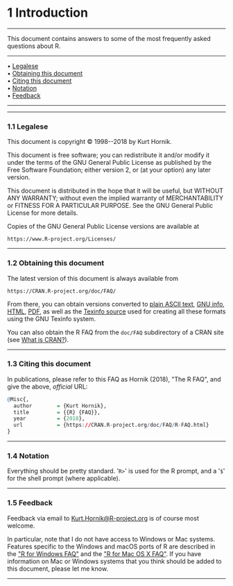 # 1 Introduction

---

This document contains answers to some of the most frequently asked
questions about R.

---

• [Legalese](#Legalese)     
 • [Obtaining this document](#Obtaining-this-document)     
 • [Citing this document](#Citing-this-document)     
 • [Notation](#Notation)     
 • [Feedback](#Feedback)

---

---

### 1.1 Legalese

This document is copyright © 1998--2018 by Kurt Hornik.

This document is free software; you can redistribute it and/or modify it
under the terms of the GNU General Public License as published by the
Free Software Foundation; either version 2, or (at your option) any
later version.

This document is distributed in the hope that it will be useful, but
WITHOUT ANY WARRANTY; without even the implied warranty of
MERCHANTABILITY or FITNESS FOR A PARTICULAR PURPOSE. See the GNU General
Public License for more details.

Copies of the GNU General Public License versions are available at

```
https://www.R-project.org/Licenses/
```

---

### 1.2 Obtaining this document

The latest version of this document is always available from

```
https://CRAN.R-project.org/doc/FAQ/
```

From there, you can obtain versions converted to [plain ASCII text](https://CRAN.R-project.org/doc/FAQ/R-FAQ.txt), [GNU info](https://CRAN.R-project.org/doc/FAQ/R-FAQ.info.gz),
[HTML](https://CRAN.R-project.org/doc/FAQ/R-FAQ.html),
[PDF](https://CRAN.R-project.org/doc/FAQ/R-FAQ.pdf), as well as the
[Texinfo source](https://CRAN.R-project.org/doc/FAQ/R-FAQ.texi) used for
creating all these formats using the GNU Texinfo system.

You can also obtain the R FAQ from the `doc/FAQ` subdirectory
of a CRAN site (see [What is CRAN?](#What-is-CRAN_003f)).

---

### 1.3 Citing this document

In publications, please refer to this FAQ as Hornik (2018), "The R FAQ",
and give the above, _official_ URL:

```r
@Misc{,
  author        = {Kurt Hornik},
  title         = {{R} {FAQ}},
  year          = {2018},
  url           = {https://CRAN.R-project.org/doc/FAQ/R-FAQ.html}
}
```

---

### 1.4 Notation

Everything should be pretty standard. '`R>`' is used for the R
prompt, and a '`$`' for the shell prompt (where applicable).

---

### 1.5 Feedback

Feedback via email to <Kurt.Hornik@R-project.org> is of course most
welcome.

In particular, note that I do not have access to Windows or Mac systems.
Features specific to the Windows and macOS ports of R are described in
the ["R for Windows
FAQ"](https://CRAN.R-project.org/bin/windows/base/rw-FAQ.html) and the
["R for Mac OS X
FAQ"](https://CRAN.R-project.org/bin/macosx/RMacOSX-FAQ.html). If you
have information on Mac or Windows systems that you think should be
added to this document, please let me know.

---
